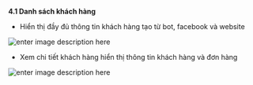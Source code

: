 

**4.1 Danh sách khách hàng**

- Hiển thị đầy đủ thông tin khách hàng tạo từ bot, facebook và website

![enter image description here](https://static8.muarecdn.com/original/muare/images/2021/03/29/5896204_screenshot-19.png)

- Xem chi tiết khách hàng hiển thị thông tin khách hàng và đơn hàng 

![enter image description here](https://static8.muarecdn.com/original/muare/images/2021/04/13/5913023_screenshot-161.png)